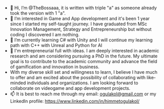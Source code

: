 - 👋 Hi, I’m @TheBossaaa, it is written with triple "a" as someone already took the version with 1 "a".
- 👀 I’m interested in Game and App development and it's been 1 year since I started my self-taught journey. I have graduated from MSc Innovation Management, Strategy and Entrepreneurship but without coding I discovered I am nothing.
- 🌱 I’m currently learning C# with Unity and I will continue my learning path with C++ with Unreal and Python for AI
- 💞️ I'm entrepreneurial full with ideas. I am deeply interested in academic research and am considering pursuing a PhD in the future. My ultimate goal is to contribute to the academic community and advance the field of gamification and innovation in business. 
- With my diverse skill set and willingness to learn, I believe I have much to offer and am excited about the possibility of collaborating with like-minded individuals and organizations. I am looking forward to collaborate on videogame and app development projects.
- 📫 It is best to reach me through my email: ogulakol@gmail.com or my LinkedIn profile: https://www.linkedin.com/in/himmetogulakol/

<!---
TheBossaaa/TheBossaaa is a ✨ special ✨ repository because its `README.md` (this file) appears on your GitHub profile.
You can click the Preview link to take a look at your changes.
--->
